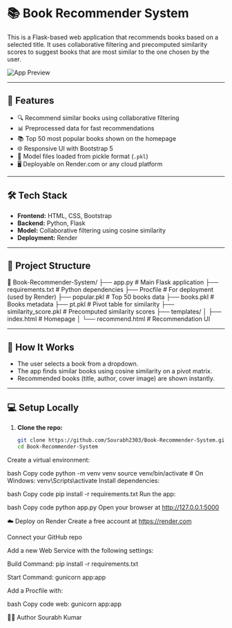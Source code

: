 # 📚 Book Recommender System

This is a Flask-based web application that recommends books based on a selected title. It uses collaborative filtering and precomputed similarity scores to suggest books that are most similar to the one chosen by the user.

![App Preview](https://book-recommender-system-gak9.onrender.com) <!-- Optional: Add a screenshot or demo gif -->

---

## 🚀 Features

- 🔍 Recommend similar books using collaborative filtering
- 📊 Preprocessed data for fast recommendations
- 📚 Top 50 most popular books shown on the homepage
- 🌐 Responsive UI with Bootstrap 5
- 🧠 Model files loaded from pickle format (`.pkl`)
- 🖥️ Deployable on Render.com or any cloud platform

---

## 🛠️ Tech Stack

- **Frontend:** HTML, CSS, Bootstrap
- **Backend:** Python, Flask
- **Model:** Collaborative filtering using cosine similarity
- **Deployment:** Render

---

## 📂 Project Structure

📁 Book-Recommender-System/
├── app.py # Main Flask application
├── requirements.txt # Python dependencies
├── Procfile # For deployment (used by Render)
├── popular.pkl # Top 50 books data
├── books.pkl # Books metadata
├── pt.pkl # Pivot table for similarity
├── similarity_score.pkl # Precomputed similarity scores
├── templates/
│ ├── index.html # Homepage
│ └── recommend.html # Recommendation UI


---

## 🧪 How It Works

- The user selects a book from a dropdown.
- The app finds similar books using cosine similarity on a pivot matrix.
- Recommended books (title, author, cover image) are shown instantly.

---

## 💻 Setup Locally

1. **Clone the repo:**
   ```bash
   git clone https://github.com/Sourabh2303/Book-Recommender-System.git
   cd Book-Recommender-System
Create a virtual environment:

bash
Copy code
python -m venv venv
source venv/bin/activate  # On Windows: venv\Scripts\activate
Install dependencies:

bash
Copy code
pip install -r requirements.txt
Run the app:

bash
Copy code
python app.py
Open your browser at http://127.0.0.1:5000

☁️ Deploy on Render
Create a free account at https://render.com

Connect your GitHub repo

Add a new Web Service with the following settings:

Build Command: pip install -r requirements.txt

Start Command: gunicorn app:app

Add a Procfile with:

bash
Copy code
web: gunicorn app:app

🧑‍💻 Author
Sourabh Kumar




